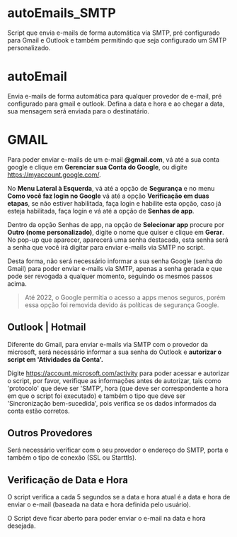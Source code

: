 # autoEmails_SMTP
Script que envia e-mails de forma automática via SMTP, pré configurado para Gmail e Outlook e também permitindo que seja configurado um SMTP personalizado.

# autoEmail

Envia e-mails de forma automática para qualquer provedor de e-mail, pré configurado para gmail e outlook.
Defina a data e hora e ao chegar a data, sua mensagem será enviada para o destinatário.


# GMAIL

Para poder enviar e-mails de um e-mail **@gmail.com**, vá até a sua conta google e clique em **Gerenciar sua Conta do Google**, ou digite https://myaccount.google.com/.

No **Menu Lateral à Esquerda**, vá até a opção de **Segurança** e no menu **Como você faz login no Google** vá até a opção **Verificação em duas etapas**, se não estiver habilitada, faça login e habilite esta opção, caso já esteja habilitada, faça login e vá até a opção de **Senhas de app**.

Dentro da opção Senhas de app, na opção de **Selecionar app** procure por **Outro (nome personalizado)**, digite o nome que quiser e clique em **Gerar**. No pop-up que aparecer, aparecerá uma senha destacada, esta senha será a senha que você irá digitar para enviar e-mails via SMTP no script.

Desta forma, não será necessário informar a sua senha Google (senha do Gmail) para poder enviar e-mails via SMTP, apenas a senha gerada e que pode ser revogada a qualquer momento, seguindo os mesmos passos acima.

> Até 2022, o Google permitia o acesso a apps menos seguros, porém essa opção foi removida devido ás políticas de segurança Google.

## Outlook | Hotmail

Diferente do Gmail, para enviar e-mails via SMTP com o provedor da microsoft, será necessário informar a sua senha do Outlook e **autorizar o script em 'Atividades da Conta'.**

Digite https://account.microsoft.com/activity para poder acessar e autorizar o script, por favor, verifique as informações antes de autorizar, tais como 'protocolo' que deve ser 'SMTP', hora (que deve ser correspondente a hora em que o script foi executado) e também o tipo que deve ser 'Sincronização bem-sucedida', pois verifica se os dados informados da conta estão corretos.

## Outros Provedores

Será necessário verificar com o seu provedor o endereço do SMTP, porta e também o tipo de conexão (SSL ou Starttls).

## Verificação de Data e Hora

O script verifica a cada 5 segundos se a data e hora atual é a data e hora de enviar o e-mail (baseada na data e hora definida pelo usuário).

O Script deve ficar aberto para poder enviar o e-mail na data e hora desejada.
